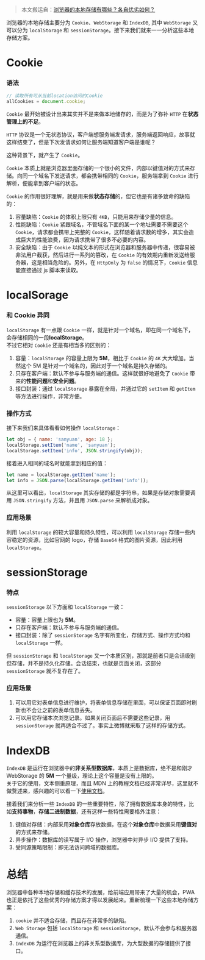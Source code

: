 > 本文搬运自：[浏览器的本地存储有哪些？各自优劣如何？](http://47.98.159.95/my_blog/blogs/perform/002.html)

浏览器的本地存储主要分为 `Cookie`、`WebStorage` 和 `IndexDB`, 其中 `WebStorage` 又可以分为 `localStorage` 和 `sessionStorage`。接下来我们就来一一分析这些本地存储方案。

# Cookie

### 语法

```js
// 读取所有可从当前location访问的Cookie
allCookies = document.cookie;
```

`Cookie` 最开始被设计出来其实并不是来做本地储存的，而是为了弥补 `HTTP` 在**状态管理上的不足**。

`HTTP` 协议是一个无状态协议，客户端想服务端发请求，服务端返回响应，故事就这样结束了，但是下次发请求如何让服务端知道客户端是谁呢？

这种背景下，就产生了 `Cookie`。

`Cookie` 本质上就是浏览器里面存储的一个很小的文件，内部以键值对的方式来存储。向同一个域名下发送请求，都会携带相同的 `Cookie`，服务端拿到 `Cookie` 进行解析，便能拿到客户端的状态。

`Cookie` 的作用很好理解，就是用来做**状态存储**的，但它也是有诸多致命的缺陷的：

1. 容量缺陷：`Cookie` 的体积上限只有 `4KB`，只能用来存储少量的信息。
2. 性能缺陷：`Cookie` 紧跟域名，不管域名下面的某一个地址需要不需要这个 `Cookie`，请求都会携带上完整的 `Cookie`，这样随着请求数的增多，其实会造成巨大的性能浪费，因为请求携带了很多不必要的内容。
3. 安全缺陷：由于 `Cookie` 以纯文本的形式在浏览器和服务器中传递，很容易被非法用户截获，然后进行一系列的篡改，在 `Cookie` 的有效期内重新发送给服务器，这是相当危险的。另外，在 `HttpOnly` 为 `false` 的情况下，`Cookie` 信息能直接通过 js 脚本来读取。

# localSorage

### 和 Cookie 异同

`localStorage` 有一点跟 `Cookie` 一样，就是针对一个域名，即在同一个域名下，会存储相同的一段**localStorage**。  
不过它相对 `Cookie` 还是有相当多的区别的：

1. 容量：`localStorage` 的容量上限为 **5M**，相比于 `Cookie` 的 `4K` 大大增加。当然这个 5M 是针对一个域名的，因此对于一个域名是持久存储的。
2. 只存在客户端：默认不参与与服务端的通信。这样就很好地避免了 `Cookie` 带来的**性能问题**和**安全问题**。
3. 接口封装：通过 `localStorage` 暴露在全局，并通过它的 `setItem` 和 `getItem` 等方法进行操作，非常方便。

### 操作方式

接下来我们来具体看看如何操作 `localStorage`：

```js
let obj = { name: 'sanyuan', age: 18 };
localStorage.setItem('name', 'sanyuan');
localStorage.setItem('info', JSON.stringify(obj));
```

接着进入相同的域名时就能拿到相应的值：

```js
let name = localStorage.getItem('name');
let info = JSON.parse(localStorage.getItem('info'));
```

从这里可以看出，`localStorage` 其实存储的都是字符串，如果是存储对象需要调用 `JSON.stringify` 方法，并且用 `JSON.parse` 来解析成对象。

### 应用场景

利用 `localStorage` 的较大容量和持久特性，可以利用 `localStorage` 存储一些内容稳定的资源，比如官网的 logo，存储 `Base64` 格式的图片资源，因此利用 `localStorage`。

# sessionStorage

### 特点

`sessionStorage` 以下方面和 `localStorage` 一致：

- 容量：容量上限也为 **5M**。
- 只存在客户端：默认不参与与服务端的通信。
- 接口封装：除了 `sessionStorage` 名字有所变化，存储方式、操作方式均和 `localStorage` 一样。

但 `sessionStorage` 和 `localStorage` 又一个本质区别，那就是前者只是会话级别但存储，并不是持久化存储。会话结束，也就是页面关闭，这部分 `sessionStorage` 就不复存在了。

### 应用场景

1. 可以用它对表单信息进行维护，将表单信息存储在里面，可以保证页面即时刷新也不会让之前的表单信息丢失。
2. 可以用它存储本次浏览记录。如果关闭页面后不需要这些记录，用 `sessionStorage` 就再适合不过了。事实上微博就采取了这样的存储方式。

# IndexDB

`IndexDB` 是运行在浏览器中的**非关系型数据库**，本质上是数据库，绝不是和刚才 WebStorage 的 **5M** 一个量级，理论上这个容量是没有上限的。  
关于它的使用，文本侧重原理，而且 MDN 上的教程文档已经非常详尽，这里就不做赘述来，感兴趣的可以看一下[使用文档](https://developer.mozilla.org/zh-CN/docs/Web/API/IndexedDB_API/Using_IndexedDB)。

接着我们来分析一些 `IndexDB` 的一些重要特性，除了拥有数据库本身的特性，比如**支持事物**，**存储二进制数据**，还有这样一些特性需要格外注意：

1. 键值对存储：内部采用**对象仓库**存放数据，在这个**对象仓库**中数据采用**键值对**的方式来存储。
2. 异步操作：数据库的读写属于 I/O 操作，浏览器中对异步 I/O 提供了支持。
3. 受同源策略限制：即无法访问跨域的数据库。

# 总结

浏览器中各种本地存储和缓存技术的发展，给前端应用带来了大量的机会，PWA 也正是依托了这些优秀的存储方案才得以发展起来。重新梳理一下这些本地存储方案：

1. `cookie` 并不适合存储，而且存在非常多的缺陷。
2. `Web Storage` 包括 `localStorage` 和 `sessionStorage`，默认不会参与和服务器通信。
3. `IndexDB` 为运行在浏览器上的非关系型数据库，为大型数据的存储提供了接口。

